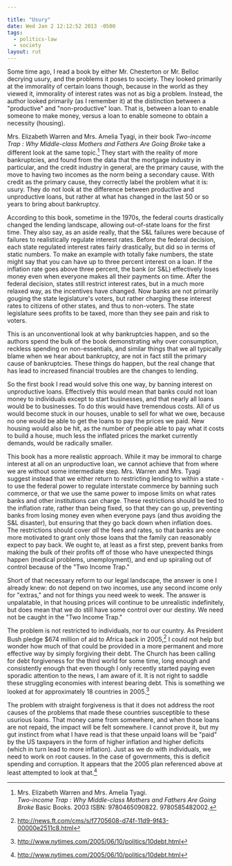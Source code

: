 ```yaml
---

title: "Usury"
date: Wed Jan 2 12:12:52 2013 -0500
tags:
  - politics-law 
  - society 
layout: rut
---
```



Some time ago, I read a book by either Mr. Chesterton or Mr. Belloc decrying
usury, and the problems it poses to society.  They looked primarily at the
immorality of certain loans though, because in the world as they viewed it,
immorality of interest rates was not as big a problem.  Instead, the author
looked primarily (as I remember it) at the distinction between a "productive"
and "non-productive" loan.  That is, between a loan to enable someone to make
money, versus a loan to enable someone to obtain a necessity (housing).

Mrs. Elizabeth Warren and Mrs. Amelia Tyagi, in their book _Two-income Trap :
Why Middle-class Mothers and Fathers Are Going Broke_ take a different look at
the same topic.[^20130102-1] They start with the reality of more bankruptcies,
and found from the data that the mortgage industry in particular, and the
credit industry in general, are the primary cause, with the move to having two
incomes as the norm being a secondary cause.  With credit as the primary cause,
they correctly label the problem what it is: usury.  They do not look at the
difference between productive and unproductive loans, but rather at what has
changed in the last 50 or so years to bring about bankruptcy.

[^20130102-1]: Mrs. Elizabeth Warren and Mrs. Amelia Tyagi.  
    _Two-income Trap : Why Middle-class Mothers and Fathers Are Going Broke_ 
    Basic Books. 2003 ISBN: 9780465090822. 9780585482002.

According to this book, sometime in the 1970s, the federal courts drastically
changed the lending landscape, allowing out-of-state loans for the first
time.  They also say, as an aside really, that the S&L failures were
because of failures to realistically regulate interest rates.  Before the
federal decision, each state regulated interest rates fairly drastically,
but did so in terms of static numbers.  To make an example with totally fake
numbers, the state might say that you can have up to three percent interest
on a loan.  If the inflation rate goes above three percent, the bank (or S&L)
effectively loses money even when everyone makes all their payments on time.
After the federal decision, states still restrict interest rates, but in a
much more relaxed way, as the incentives have changed.  Now banks are not
primarily gouging the state legislature's voters, but rather charging these
interest rates to citizens of other states, and thus to non-voters.  The state
legislature sees profits to be taxed, more than they see pain and risk to
voters.

This is an unconventional look at why bankruptcies happen, and so the authors
spend the bulk of the book demonstrating why over consumption, reckless
spending on non-essentials, and similar things that we all typically blame
when we hear about bankruptcy, are not in fact still the primary cause of
bankruptcies.  These things do happen, but the real change that has lead to
increased financial troubles are the changes to lending.

So the first book I read would solve this one way, by banning interest on
unproductive loans.  Effectively this would mean that banks could not loan
money to individuals except to start businesses, and that nearly all loans
would be to businesses.  To do this would have tremendous costs.  All of us
would become stuck in our houses, unable to sell for what we owe, because no
one would be able to get the loans to pay the prices we paid.  New housing
would also be hit, as the number of people able to pay what it costs to build
a house, much less the inflated prices the market currently demands, would be
radically smaller.

This book has a more realistic approach.  While it may be immoral to charge
interest at all on an unproductive loan, we cannot achieve that from where
we are without some intermediate step.  Mrs. Warren and Mrs. Tyagi suggest
instead that we either return to restricting lending to within a state - to use
the federal power to regulate interstate commerce by banning such commerce,
or that we use the same power to impose limits on what rates banks and other
institutions can charge.  These restrictions should be tied to the inflation
rate, rather than being fixed, so that they can go up, preventing banks from
losing money even when everyone pays (and thus avoiding the S&L disaster),
but ensuring that they go back down when inflation does.  The restrictions
should cover *all* the fees and rates, so that banks are once more motivated
to grant only those loans that the family can reasonably expect to pay back.
We ought to, at least as a first step, prevent banks from making the bulk of
their profits off of those who have unexpected things happen (medical problems,
unemployment), and end up spiraling out of control because of the "Two Income
Trap."

Short of that necessary reform to our legal landscape, the answer is one I
already knew: do not depend on two incomes, use any second income only for
"extras," and not for things you need week to week.  The answer is unpalatable,
in that housing prices will continue to be unrealistic indefinitely, but does
mean that we do still have some control over our destiny.  We need not be
caught in the "Two Income Trap."

The problem is not restricted to individuals, nor to our country. As President
Bush pledge $674 million of aid to Africa back in 2005,[^20050607-1] I
could not help but wonder how much of that could be provided in a more
permanent and more effective way by simply forgiving their debt.
The Church has been calling for debt forgiveness for the third
world for some time, long enough and consistently enough that even
though I only recently started paying even sporadic attention to the
news, I am aware of it.  It is not right to saddle these struggling
economies with interest bearing debt.  This is something we looked at for
approximately 18 countries in 2005.[^20050610-1] 

The problem with straight forgiveness is that it does not address the root
causes of the problems that made these countries susceptible to these usurious
loans.  That money came from somewhere, and when those loans are not repaid, the
impact will be felt somewhere.  I cannot prove it, but my gut instinct from what
I have read is that these unpaid loans will be "paid" by the US taxpayers in the
form of higher inflation and higher deficits (which in turn lead to more
inflation).  Just as we do with individuals, we need to work on root causes.  In
the case of governments, this is deficit spending and corruption.  It appears
that the 2005 plan referenced above at least attempted to look at
that.[^20050610-2]

[^20050610-1]: <http://www.nytimes.com/2005/06/10/politics/10debt.html>

[^20050610-2]: <http://www.nytimes.com/2005/06/10/politics/10debt.html>

[^20050607-1]: <http://news.ft.com/cms/s/f7705608-d74f-11d9-9f43-00000e2511c8.html>

